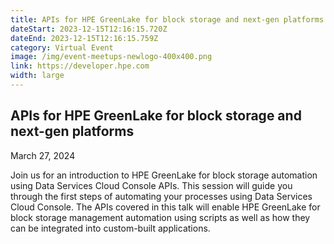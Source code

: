 ```yaml
---
title: APIs for HPE GreenLake for block storage and next-gen platforms
dateStart: 2023-12-15T12:16:15.720Z
dateEnd: 2023-12-15T12:16:15.759Z
category: Virtual Event
image: /img/event-meetups-newlogo-400x400.png
link: https://developer.hpe.com
width: large
---
```

## APIs for HPE GreenLake for block storage and next-gen platforms

March 27, 2024

Join us for an introduction to HPE GreenLake for block storage automation using Data Services Cloud Console APIs. This session will guide you through the first steps of automating your processes using Data Services Cloud Console. The APIs covered in this talk will enable HPE GreenLake for block storage management automation using scripts as well as how they can be integrated into custom-built applications.
